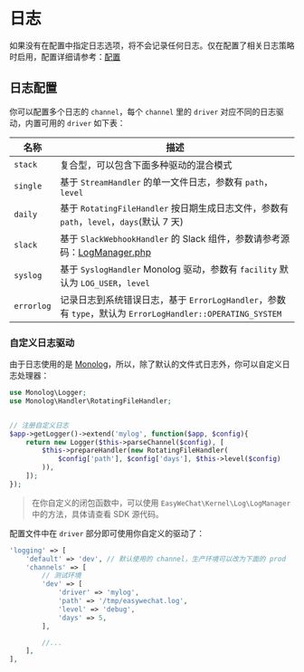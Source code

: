 # 日志

如果没有在配置中指定日志选项，将不会记录任何日志。仅在配置了相关日志策略时启用，配置详细请参考：[配置](config.md)

## 日志配置

你可以配置多个日志的 `channel`，每个 `channel` 里的 `driver` 对应不同的日志驱动，内置可用的 `driver` 如下表：

| 名称       | 描述                                                                                                                                                        |
| ---------- | ----------------------------------------------------------------------------------------------------------------------------------------------------------- |
| `stack`    | 复合型，可以包含下面多种驱动的混合模式                                                                                                                      |
| `single`   | 基于 `StreamHandler` 的单一文件日志，参数有 `path`，`level`                                                                                                 |
| `daily`    | 基于 `RotatingFileHandler` 按日期生成日志文件，参数有 `path`，`level`，`days`(默认 7 天)                                                                    |
| `slack`    | 基于 `SlackWebhookHandler` 的 Slack 组件，参数请参考源码：[LogManager.php](https://github.com/w7corp/wechat/blob/master/src/Kernel/Log/LogManager.php#L247) |
| `syslog`   | 基于 `SyslogHandler` Monolog 驱动，参数有 `facility` 默认为 `LOG_USER`，`level`                                                                             |
| `errorlog` | 记录日志到系统错误日志，基于 `ErrorLogHandler`，参数有 `type`，默认为 `ErrorLogHandler::OPERATING_SYSTEM`                                                   |

### 自定义日志驱动

由于日志使用的是 [Monolog](https://github.com/Seldaek/monolog)，所以，除了默认的文件式日志外，你可以自定义日志处理器：

```php
use Monolog\Logger;
use Monolog\Handler\RotatingFileHandler;


// 注册自定义日志
$app->getLogger()->extend('mylog', function($app, $config){
    return new Logger($this->parseChannel($config), [
        $this->prepareHandler(new RotatingFileHandler(
            $config['path'], $config['days'], $this->level($config)
        )),
    ]);
});
```

> 在你自定义的闭包函数中，可以使用 `EasyWeChat\Kernel\Log\LogManager` 中的方法，具体请查看 SDK 源代码。

配置文件中在 `driver` 部分即可使用你自定义的驱动了：

```php
'logging' => [
    'default' => 'dev', // 默认使用的 channel，生产环境可以改为下面的 prod
    'channels' => [
        // 测试环境
        'dev' => [
            'driver' => 'mylog',
            'path' => '/tmp/easywechat.log',
            'level' => 'debug',
            'days' => 5,
        ],

        //...
    ],
],
```
